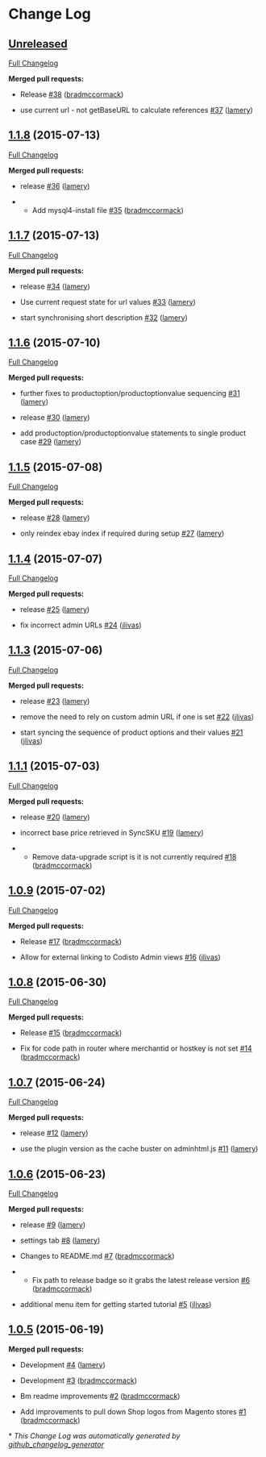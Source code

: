 # Change Log

## [Unreleased](https://github.com/CodistoConnect/CodistoConnect/tree/HEAD)

[Full Changelog](https://github.com/CodistoConnect/CodistoConnect/compare/1.1.8...HEAD)

**Merged pull requests:**

- Release [\#38](https://github.com/CodistoConnect/CodistoConnect/pull/38) ([bradmccormack](https://github.com/bradmccormack))

- use current url - not getBaseURL to calculate references [\#37](https://github.com/CodistoConnect/CodistoConnect/pull/37) ([lamery](https://github.com/lamery))

## [1.1.8](https://github.com/CodistoConnect/CodistoConnect/tree/1.1.8) (2015-07-13)

[Full Changelog](https://github.com/CodistoConnect/CodistoConnect/compare/1.1.7...1.1.8)

**Merged pull requests:**

- release [\#36](https://github.com/CodistoConnect/CodistoConnect/pull/36) ([lamery](https://github.com/lamery))

- - Add mysql4-install file [\#35](https://github.com/CodistoConnect/CodistoConnect/pull/35) ([bradmccormack](https://github.com/bradmccormack))

## [1.1.7](https://github.com/CodistoConnect/CodistoConnect/tree/1.1.7) (2015-07-13)

[Full Changelog](https://github.com/CodistoConnect/CodistoConnect/compare/1.1.6...1.1.7)

**Merged pull requests:**

- release [\#34](https://github.com/CodistoConnect/CodistoConnect/pull/34) ([lamery](https://github.com/lamery))

- Use current request state for url values [\#33](https://github.com/CodistoConnect/CodistoConnect/pull/33) ([lamery](https://github.com/lamery))

- start synchronising short description [\#32](https://github.com/CodistoConnect/CodistoConnect/pull/32) ([lamery](https://github.com/lamery))

## [1.1.6](https://github.com/CodistoConnect/CodistoConnect/tree/1.1.6) (2015-07-10)

[Full Changelog](https://github.com/CodistoConnect/CodistoConnect/compare/1.1.5...1.1.6)

**Merged pull requests:**

- further fixes to productoption/productoptionvalue sequencing [\#31](https://github.com/CodistoConnect/CodistoConnect/pull/31) ([lamery](https://github.com/lamery))

- release [\#30](https://github.com/CodistoConnect/CodistoConnect/pull/30) ([lamery](https://github.com/lamery))

- add productoption/productoptionvalue statements to single product case [\#29](https://github.com/CodistoConnect/CodistoConnect/pull/29) ([lamery](https://github.com/lamery))

## [1.1.5](https://github.com/CodistoConnect/CodistoConnect/tree/1.1.5) (2015-07-08)

[Full Changelog](https://github.com/CodistoConnect/CodistoConnect/compare/1.1.4...1.1.5)

**Merged pull requests:**

- release [\#28](https://github.com/CodistoConnect/CodistoConnect/pull/28) ([lamery](https://github.com/lamery))

- only reindex ebay index if required during setup [\#27](https://github.com/CodistoConnect/CodistoConnect/pull/27) ([lamery](https://github.com/lamery))

## [1.1.4](https://github.com/CodistoConnect/CodistoConnect/tree/1.1.4) (2015-07-07)

[Full Changelog](https://github.com/CodistoConnect/CodistoConnect/compare/1.1.3...1.1.4)

**Merged pull requests:**

- release [\#25](https://github.com/CodistoConnect/CodistoConnect/pull/25) ([lamery](https://github.com/lamery))

- fix incorrect admin URLs [\#24](https://github.com/CodistoConnect/CodistoConnect/pull/24) ([jlivas](https://github.com/jlivas))

## [1.1.3](https://github.com/CodistoConnect/CodistoConnect/tree/1.1.3) (2015-07-06)

[Full Changelog](https://github.com/CodistoConnect/CodistoConnect/compare/1.1.1...1.1.3)

**Merged pull requests:**

- release [\#23](https://github.com/CodistoConnect/CodistoConnect/pull/23) ([lamery](https://github.com/lamery))

- remove the need to rely on custom admin URL if one is set [\#22](https://github.com/CodistoConnect/CodistoConnect/pull/22) ([jlivas](https://github.com/jlivas))

- start syncing the sequence of product options and their values [\#21](https://github.com/CodistoConnect/CodistoConnect/pull/21) ([jlivas](https://github.com/jlivas))

## [1.1.1](https://github.com/CodistoConnect/CodistoConnect/tree/1.1.1) (2015-07-03)

[Full Changelog](https://github.com/CodistoConnect/CodistoConnect/compare/1.0.9...1.1.1)

**Merged pull requests:**

- release [\#20](https://github.com/CodistoConnect/CodistoConnect/pull/20) ([lamery](https://github.com/lamery))

- incorrect base price retrieved in SyncSKU [\#19](https://github.com/CodistoConnect/CodistoConnect/pull/19) ([lamery](https://github.com/lamery))

- - Remove data-upgrade script is it is not currently required [\#18](https://github.com/CodistoConnect/CodistoConnect/pull/18) ([bradmccormack](https://github.com/bradmccormack))

## [1.0.9](https://github.com/CodistoConnect/CodistoConnect/tree/1.0.9) (2015-07-02)

[Full Changelog](https://github.com/CodistoConnect/CodistoConnect/compare/1.0.8...1.0.9)

**Merged pull requests:**

- Release [\#17](https://github.com/CodistoConnect/CodistoConnect/pull/17) ([bradmccormack](https://github.com/bradmccormack))

- Allow for external linking to Codisto Admin views [\#16](https://github.com/CodistoConnect/CodistoConnect/pull/16) ([jlivas](https://github.com/jlivas))

## [1.0.8](https://github.com/CodistoConnect/CodistoConnect/tree/1.0.8) (2015-06-30)

[Full Changelog](https://github.com/CodistoConnect/CodistoConnect/compare/1.0.7...1.0.8)

**Merged pull requests:**

- Release [\#15](https://github.com/CodistoConnect/CodistoConnect/pull/15) ([bradmccormack](https://github.com/bradmccormack))

- Fix for code path in router where merchantid or hostkey is not set [\#14](https://github.com/CodistoConnect/CodistoConnect/pull/14) ([bradmccormack](https://github.com/bradmccormack))

## [1.0.7](https://github.com/CodistoConnect/CodistoConnect/tree/1.0.7) (2015-06-24)

[Full Changelog](https://github.com/CodistoConnect/CodistoConnect/compare/1.0.6...1.0.7)

**Merged pull requests:**

- release [\#12](https://github.com/CodistoConnect/CodistoConnect/pull/12) ([lamery](https://github.com/lamery))

- use the plugin version as the cache buster on adminhtml.js [\#11](https://github.com/CodistoConnect/CodistoConnect/pull/11) ([lamery](https://github.com/lamery))

## [1.0.6](https://github.com/CodistoConnect/CodistoConnect/tree/1.0.6) (2015-06-23)

[Full Changelog](https://github.com/CodistoConnect/CodistoConnect/compare/1.0.5...1.0.6)

**Merged pull requests:**

- release [\#9](https://github.com/CodistoConnect/CodistoConnect/pull/9) ([lamery](https://github.com/lamery))

- settings tab [\#8](https://github.com/CodistoConnect/CodistoConnect/pull/8) ([lamery](https://github.com/lamery))

- Changes to README.md [\#7](https://github.com/CodistoConnect/CodistoConnect/pull/7) ([bradmccormack](https://github.com/bradmccormack))

- - Fix path to release badge so it grabs the latest release version [\#6](https://github.com/CodistoConnect/CodistoConnect/pull/6) ([bradmccormack](https://github.com/bradmccormack))

- additional menu item for getting started tutorial [\#5](https://github.com/CodistoConnect/CodistoConnect/pull/5) ([jlivas](https://github.com/jlivas))

## [1.0.5](https://github.com/CodistoConnect/CodistoConnect/tree/1.0.5) (2015-06-19)

**Merged pull requests:**

- Development [\#4](https://github.com/CodistoConnect/CodistoConnect/pull/4) ([lamery](https://github.com/lamery))

- Development [\#3](https://github.com/CodistoConnect/CodistoConnect/pull/3) ([bradmccormack](https://github.com/bradmccormack))

- Bm readme improvements [\#2](https://github.com/CodistoConnect/CodistoConnect/pull/2) ([bradmccormack](https://github.com/bradmccormack))

- Add improvements to pull down Shop logos from Magento stores [\#1](https://github.com/CodistoConnect/CodistoConnect/pull/1) ([bradmccormack](https://github.com/bradmccormack))



\* *This Change Log was automatically generated by [github_changelog_generator](https://github.com/skywinder/Github-Changelog-Generator)*